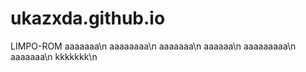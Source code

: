 # ukazxda.github.io
LIMPO-ROM
aaaaaaa\n
aaaaaaaa\n
aaaaaaa\n
aaaaaa\n
aaaaaaaaa\n
aaaaaaa\n
kkkkkkk\n
